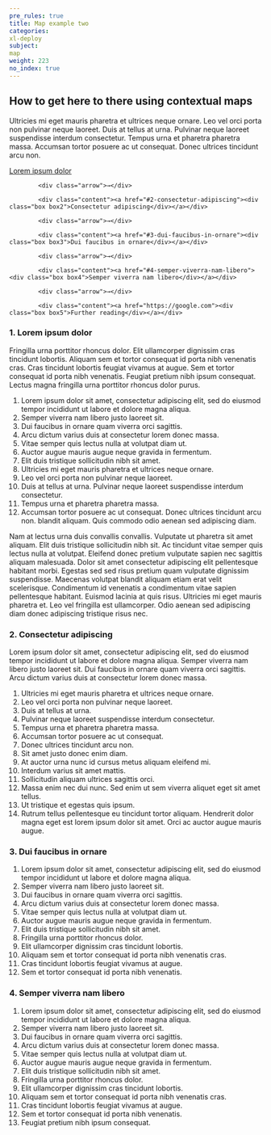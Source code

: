 ```yaml
---
pre_rules: true
title: Map example two
categories:
xl-deploy
subject:
map
weight: 223
no_index: true
---
```


## How to get here to there using contextual maps

Ultricies mi eget mauris pharetra et ultrices neque ornare. Leo vel orci porta non pulvinar neque laoreet. Duis at tellus at urna. Pulvinar neque laoreet suspendisse interdum consectetur. Tempus urna et pharetra pharetra massa. Accumsan tortor posuere ac ut consequat. Donec ultrices tincidunt arcu non.


<html>
<div id="userMap">
            <div class="content"><a href="#1-lorem-ipsum-dolor"><div class="box box1">Lorem ipsum dolor</div></a></div>

            <div class="arrow">→</div>

            <div class="content"><a href="#2-consectetur-adipiscing"><div class="box box2">Consectetur adipiscing</div></a></div>

            <div class="arrow">→</div>

            <div class="content"><a href="#3-dui-faucibus-in-ornare"><div class="box box3">Dui faucibus in ornare</div></a></div>

            <div class="arrow">→</div>

            <div class="content"><a href="#4-semper-viverra-nam-libero"><div class="box box4">Semper viverra nam libero</div></a></div>

            <div class="arrow">→</div>

            <div class="content"><a href="https://google.com"><div class="box box5">Further reading</div></a></div>

<div class="clearfix"></div>
</div>
</html>


### 1. Lorem ipsum dolor
Fringilla urna porttitor rhoncus dolor. Elit ullamcorper dignissim cras tincidunt lobortis. Aliquam sem et tortor consequat id porta nibh venenatis cras. Cras tincidunt lobortis feugiat vivamus at augue. Sem et tortor consequat id porta nibh venenatis. Feugiat pretium nibh ipsum consequat. Lectus magna fringilla urna porttitor rhoncus dolor purus.
1. Lorem ipsum dolor sit amet, consectetur adipiscing elit, sed do eiusmod tempor incididunt ut labore et dolore magna aliqua.
1. Semper viverra nam libero justo laoreet sit.
1. Dui faucibus in ornare quam viverra orci sagittis.
1. Arcu dictum varius duis at consectetur lorem donec massa.
1. Vitae semper quis lectus nulla at volutpat diam ut.
1. Auctor augue mauris augue neque gravida in fermentum.
1. Elit duis tristique sollicitudin nibh sit amet.
1. Ultricies mi eget mauris pharetra et ultrices neque ornare.
1. Leo vel orci porta non pulvinar neque laoreet.
1. Duis at tellus at urna. Pulvinar neque laoreet suspendisse interdum consectetur.
1. Tempus urna et pharetra pharetra massa.
1. Accumsan tortor posuere ac ut consequat. Donec ultrices tincidunt arcu non.
blandit aliquam. Quis commodo odio aenean sed adipiscing diam.

Nam at lectus urna duis convallis convallis. Vulputate ut pharetra sit amet aliquam. Elit duis tristique sollicitudin nibh sit. Ac tincidunt vitae semper quis lectus nulla at volutpat. Eleifend donec pretium vulputate sapien nec sagittis aliquam malesuada. Dolor sit amet consectetur adipiscing elit pellentesque habitant morbi. Egestas sed sed risus pretium quam vulputate dignissim suspendisse. Maecenas volutpat blandit aliquam etiam erat velit scelerisque. Condimentum id venenatis a condimentum vitae sapien pellentesque habitant. Euismod lacinia at quis risus. Ultricies mi eget mauris pharetra et. Leo vel fringilla est ullamcorper. Odio aenean sed adipiscing diam donec adipiscing tristique risus nec.

### 2. Consectetur adipiscing
Lorem ipsum dolor sit amet, consectetur adipiscing elit, sed do eiusmod tempor incididunt ut labore et dolore magna aliqua. Semper viverra nam libero justo laoreet sit. Dui faucibus in ornare quam viverra orci sagittis. Arcu dictum varius duis at consectetur lorem donec massa.

1. Ultricies mi eget mauris pharetra et ultrices neque ornare.
1. Leo vel orci porta non pulvinar neque laoreet.
1. Duis at tellus at urna.
1. Pulvinar neque laoreet suspendisse interdum consectetur.
1. Tempus urna et pharetra pharetra massa.
1. Accumsan tortor posuere ac ut consequat.
1. Donec ultrices tincidunt arcu non.
1. Sit amet justo donec enim diam.
1. At auctor urna nunc id cursus metus aliquam eleifend mi.
1. Interdum varius sit amet mattis.
1. Sollicitudin aliquam ultrices sagittis orci.
1. Massa enim nec dui nunc. Sed enim ut sem viverra aliquet eget sit amet tellus.
1. Ut tristique et egestas quis ipsum.
1. Rutrum tellus pellentesque eu tincidunt tortor aliquam. Hendrerit dolor magna eget est lorem ipsum dolor sit amet. Orci ac auctor augue mauris augue.

### 3. Dui faucibus in ornare
1. Lorem ipsum dolor sit amet, consectetur adipiscing elit, sed do eiusmod tempor incididunt ut labore et dolore magna aliqua.
1. Semper viverra nam libero justo laoreet sit.
1. Dui faucibus in ornare quam viverra orci sagittis.
1. Arcu dictum varius duis at consectetur lorem donec massa.
1. Vitae semper quis lectus nulla at volutpat diam ut.
1. Auctor augue mauris augue neque gravida in fermentum.
1. Elit duis tristique sollicitudin nibh sit amet.
1. Fringilla urna porttitor rhoncus dolor.
1. Elit ullamcorper dignissim cras tincidunt lobortis.
1. Aliquam sem et tortor consequat id porta nibh venenatis cras.
1. Cras tincidunt lobortis feugiat vivamus at augue.
1. Sem et tortor consequat id porta nibh venenatis.

### 4. Semper viverra nam libero
1. Lorem ipsum dolor sit amet, consectetur adipiscing elit, sed do eiusmod tempor incididunt ut labore et dolore magna aliqua.
1. Semper viverra nam libero justo laoreet sit.
1. Dui faucibus in ornare quam viverra orci sagittis.
1. Arcu dictum varius duis at consectetur lorem donec massa.
1. Vitae semper quis lectus nulla at volutpat diam ut.
1. Auctor augue mauris augue neque gravida in fermentum.
1. Elit duis tristique sollicitudin nibh sit amet.
1. Fringilla urna porttitor rhoncus dolor.
1. Elit ullamcorper dignissim cras tincidunt lobortis.
1. Aliquam sem et tortor consequat id porta nibh venenatis cras.
1. Cras tincidunt lobortis feugiat vivamus at augue.
1. Sem et tortor consequat id porta nibh venenatis.
1. Feugiat pretium nibh ipsum consequat.
